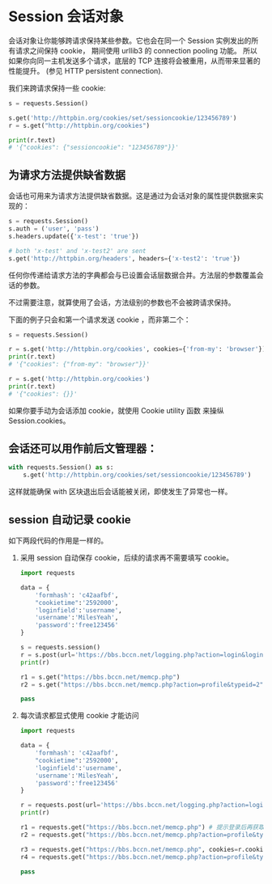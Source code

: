 # Session 会话对象

会话对象让你能够跨请求保持某些参数。它也会在同一个 Session 实例发出的所有请求之间保持 cookie， 期间使用 urllib3 的 connection pooling 功能。
所以如果你向同一主机发送多个请求，底层的 TCP 连接将会被重用，从而带来显著的性能提升。 (参见 HTTP persistent connection).

我们来跨请求保持一些 cookie:
```py
s = requests.Session()

s.get('http://httpbin.org/cookies/set/sessioncookie/123456789')
r = s.get("http://httpbin.org/cookies")

print(r.text)
# '{"cookies": {"sessioncookie": "123456789"}}'
```


## 为请求方法提供缺省数据
会话也可用来为请求方法提供缺省数据。这是通过为会话对象的属性提供数据来实现的：
```py
s = requests.Session()
s.auth = ('user', 'pass')
s.headers.update({'x-test': 'true'})

# both 'x-test' and 'x-test2' are sent
s.get('http://httpbin.org/headers', headers={'x-test2': 'true'})
```

任何你传递给请求方法的字典都会与已设置会话层数据合并。方法层的参数覆盖会话的参数。

不过需要注意，就算使用了会话，方法级别的参数也不会被跨请求保持。


下面的例子只会和第一个请求发送 cookie ，而非第二个：
```py
s = requests.Session()

r = s.get('http://httpbin.org/cookies', cookies={'from-my': 'browser'})
print(r.text)
# '{"cookies": {"from-my": "browser"}}'

r = s.get('http://httpbin.org/cookies')
print(r.text)
# '{"cookies": {}}'
```

如果你要手动为会话添加 cookie，就使用 Cookie utility 函数 来操纵 Session.cookies。


## 会话还可以用作前后文管理器：
```py
with requests.Session() as s:
    s.get('http://httpbin.org/cookies/set/sessioncookie/123456789')
```
这样就能确保 with 区块退出后会话能被关闭，即使发生了异常也一样。




## session 自动记录 cookie
如下两段代码的作用是一样的。

1. 采用 session 自动保存 cookie，后续的请求再不需要填写 cookie。
    ```py
    import requests

    data = {
        'formhash': 'c42aafbf',
        "cookietime":'2592000',
        'loginfield':'username',
        'username':'MilesYeah',
        'password':'free123456'
    }

    s = requests.session()
    r = s.post(url='https://bbs.bccn.net/logging.php?action=login&loginsubmit=true', data=data)
    print(r)

    r1 = s.get("https://bbs.bccn.net/memcp.php")
    r2 = s.get("https://bbs.bccn.net/memcp.php?action=profile&typeid=2")

    pass
    ```


2. 每次请求都显式使用 cookie 才能访问
    ```py
    import requests

    data = {
        'formhash': 'c42aafbf',
        "cookietime":'2592000',
        'loginfield':'username',
        'username':'MilesYeah',
        'password':'free123456'
    }

    r = requests.post(url='https://bbs.bccn.net/logging.php?action=login&loginsubmit=true', data=data)
    print(r)

    r1 = requests.get("https://bbs.bccn.net/memcp.php") # 提示登录后再获取用户详情页
    r2 = requests.get("https://bbs.bccn.net/memcp.php?action=profile&typeid=2") # 提示登录后再获取用户个人信息页

    r3 = requests.get("https://bbs.bccn.net/memcp.php", cookies=r.cookies) # 成功获取用户详情页
    r4 = requests.get("https://bbs.bccn.net/memcp.php?action=profile&typeid=2", cookies=r.cookies) # 成功获取用户个人信息页

    pass
    ```












